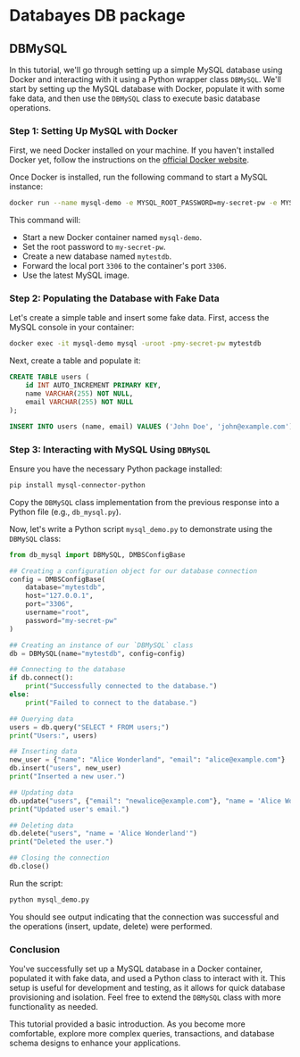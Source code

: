 # Databayes DB package

## DBMySQL

In this tutorial, we'll go through setting up a simple MySQL database using Docker and interacting with it using a Python wrapper class `DBMySQL`. We'll start by setting up the MySQL database with Docker, populate it with some fake data, and then use the `DBMySQL` class to execute basic database operations.

### Step 1: Setting Up MySQL with Docker

First, we need Docker installed on your machine. If you haven't installed Docker yet, follow the instructions on the [official Docker website](https://docs.docker.com/get-docker/).

Once Docker is installed, run the following command to start a MySQL instance:

```bash
docker run --name mysql-demo -e MYSQL_ROOT_PASSWORD=my-secret-pw -e MYSQL_DATABASE=mytestdb -p 3306:3306 -d mysql:latest
```

This command will:
- Start a new Docker container named `mysql-demo`.
- Set the root password to `my-secret-pw`.
- Create a new database named `mytestdb`.
- Forward the local port `3306` to the container's port `3306`.
- Use the latest MySQL image.


### Step 2: Populating the Database with Fake Data

Let's create a simple table and insert some fake data. First, access the MySQL console in your container:

```bash
docker exec -it mysql-demo mysql -uroot -pmy-secret-pw mytestdb
```

Next, create a table and populate it:

```sql
CREATE TABLE users (
    id INT AUTO_INCREMENT PRIMARY KEY,
    name VARCHAR(255) NOT NULL,
    email VARCHAR(255) NOT NULL
);

INSERT INTO users (name, email) VALUES ('John Doe', 'john@example.com'), ('Jane Doe', 'jane@example.com');
```

### Step 3: Interacting with MySQL Using `DBMySQL`

Ensure you have the necessary Python package installed:

```bash
pip install mysql-connector-python
```

Copy the `DBMySQL` class implementation from the previous response into a Python file (e.g., `db_mysql.py`).

Now, let's write a Python script `mysql_demo.py` to demonstrate using the `DBMySQL` class:

```python
from db_mysql import DBMySQL, DMBSConfigBase

## Creating a configuration object for our database connection
config = DMBSConfigBase(
    database="mytestdb",
    host="127.0.0.1",
    port="3306",
    username="root",
    password="my-secret-pw"
)

## Creating an instance of our `DBMySQL` class
db = DBMySQL(name="mytestdb", config=config)

## Connecting to the database
if db.connect():
    print("Successfully connected to the database.")
else:
    print("Failed to connect to the database.")

## Querying data
users = db.query("SELECT * FROM users;")
print("Users:", users)

## Inserting data
new_user = {"name": "Alice Wonderland", "email": "alice@example.com"}
db.insert("users", new_user)
print("Inserted a new user.")

## Updating data
db.update("users", {"email": "newalice@example.com"}, "name = 'Alice Wonderland'")
print("Updated user's email.")

## Deleting data
db.delete("users", "name = 'Alice Wonderland'")
print("Deleted the user.")

## Closing the connection
db.close()
```

Run the script:

```bash
python mysql_demo.py
```

You should see output indicating that the connection was successful and the operations (insert, update, delete) were performed.

### Conclusion

You've successfully set up a MySQL database in a Docker container, populated it with fake data, and used a Python class to interact with it. This setup is useful for development and testing, as it allows for quick database provisioning and isolation. Feel free to extend the `DBMySQL` class with more functionality as needed.

This tutorial provided a basic introduction. As you become more comfortable, explore more complex queries, transactions, and database schema designs to enhance your applications.
